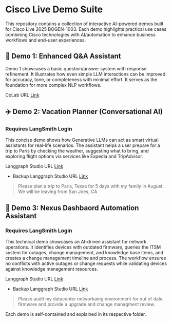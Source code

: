 # Cisco Live Demo Suite

This repository contains a collection of interactive AI-powered demos built for Cisco Live 2025 BOGEN-1003. Each demo highlights practical use cases combining Cisco technologies with AI/automation to enhance business workflows and end-user experiences.


## 🚀 Demo 1: Enhanced Q&A Assistant
Demo 1 showcases a basic question/answer system with response refinement. It illustrates how even simple LLM interactions can be improved for accuracy, tone, or completeness with minimal effort. It serves as the foundation for more complex NLP workflows.


CoLab URL [Link](https://colab.research.google.com/drive/1EbE3kQS8FC_78w_PGLOObzjngH6y7iUY#scrollTo=QR2qLmYuSf-k)

## ✈️ Demo 2: Vacation Planner (Conversational AI)
### Requires LangSmith Login 
This concise demo shows how Generative LLMs can act as smart virtual assistants for real-life scenarios. The assistant helps a user prepare for a trip to Paris by checking the weather, suggesting what to bring, and exploring flight options via services like Expedia and TripAdvisor.  

Langgraph Studio URL [Link](https://smith.langchain.com/studio/thread?baseUrl=https%3A%2F%2Fclus25-demo02-v3-64e5e70f82cf508bb3f81314cb16a39c.us.langgraph.app)
- Backup Langgraph Studio URL [Link](https://smith.langchain.com/studio/thread?baseUrl=https%3A%2F%2Fclus25-demo02-v3-64e5e70f82cf508bb3f81314cb16a39c.us.langgraph.app)
> Please plan a trip to Paris, Texas for 5 days with my family in August.  We will be leaving from San Joes, CA

## 🧠 Demo 3: Nexus Dashbaord Automation Assistant 
### Requires LangSmith Login 
This technical demo showcases an AI-driven assistant for network operations. It identifies devices with outdated firmware, queries the ITSM system for outages, change management, and knowledge base items, and creates a change management timeline and process. The workflow ensures no conflicts with active outages or change requests while validating devices against knowledge management resources.

Langgraph Studio URL [Link](https://smith.langchain.com/studio/thread?baseUrl=https%3A%2F%2Fclus25-demo03-v3-7cf65eeccbcd5e8c9f139d63da37a8a9.us.langgraph.app)
- Backup Langgraph Studio URL [Link](https://smith.langchain.com/studio/thread?baseUrl=https%3A%2F%2Fclus25-demo03-v3-7cf65eeccbcd5e8c9f139d63da37a8a9.us.langgraph.app)
> Please audit my datacenter networkaing environment for out of date firmware and provide a upgrade and change managment review.

  
Each demo is self-contained and explained in its respective folder.
